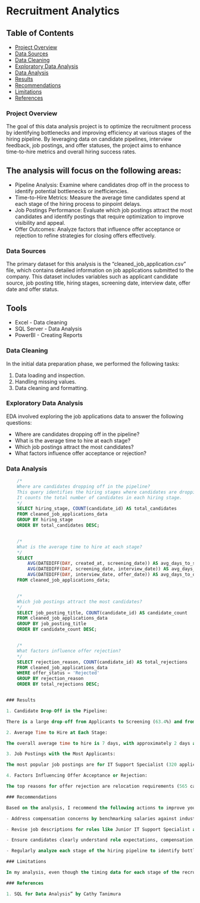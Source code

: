 # Recruitment Analytics

## Table of Contents

- [Project Overview](#project-overview)
- [Data Sources](#data-sources)
- [Data Cleaning](#data-cleaning)
- [Exploratory Data Analysis](#exploratory-data-analysis)
- [Data Analysis](#data-analysis)
- [Results](#results)
- [Recommendations](#recommendation)
- [Limitations](#limitations)
- [References](#references)


### Project Overview

The goal of this data analysis project is to optimize the recruitment process by identifying bottlenecks and improving efficiency at various stages of the hiring pipeline. By leveraging data on candidate pipelines, interview feedback, job postings, and offer statuses, the project aims to enhance time-to-hire metrics and overall hiring success rates.

## The analysis will focus on the following areas:

- Pipeline Analysis: Examine where candidates drop off in the process to identify potential bottlenecks or inefficiencies.
- Time-to-Hire Metrics: Measure the average time candidates spend at each stage of the hiring process to pinpoint delays.
- Job Postings Performance: Evaluate which job postings attract the most candidates and identify postings that require optimization to improve visibility and appeal.
- Offer Outcomes: Analyze factors that influence offer acceptance or rejection to refine strategies for closing offers effectively.

### Data Sources

The primary dataset for this analysis is the “cleaned_job_application.csv” file, which contains detailed information on job applications submitted to the company. This dataset includes variables such as applicant candidate source, job posting title, hiring stages, screening date, interview date, offer date and offer status.

## Tools

- Excel - Data cleaning
- SQL Server - Data Analysis
- PowerBI - Creating Reports

### Data Cleaning

  In the initial data preparation phase, we performed the following tasks:
  1. Data loading and inspection.
  2. Handling missing values.
  3. Data cleaning and formatting.
 
### Exploratory Data Analysis
EDA involved exploring the job applications data to answer the following questions:
- Where are candidates dropping off in the pipeline?
- What is the average time to hire at each stage?
- Which job postings attract the most candidates?
- What factors influence offer acceptance or rejection?

### Data Analysis

````Sql
    /*
    Where are candidates dropping off in the pipeline?
    This query identifies the hiring stages where candidates are dropping off.
    It counts the total number of candidates in each hiring stage.
    */
    SELECT hiring_stage, COUNT(candidate_id) AS total_candidates
    FROM cleaned_job_applications_data
    GROUP BY hiring_stage
    ORDER BY total_candidates DESC;


    /*
    What is the average time to hire at each stage?
    */
    SELECT
        AVG(DATEDIFF(DAY, created_at, screening_date)) AS avg_days_to_screening,
        AVG(DATEDIFF(DAY, screening_date, interview_date)) AS avg_days_to_interview,
        AVG(DATEDIFF(DAY, interview_date, offer_date)) AS avg_days_to_offer
    FROM cleaned_job_applications_data;


    /*
    Which job postings attract the most candidates?
    */
    SELECT job_posting_title, COUNT(candidate_id) AS candidate_count
    FROM cleaned_job_applications_data
    GROUP BY job_posting_title
    ORDER BY candidate_count DESC;


    /*
    What factors influence offer rejection?
    */
    SELECT rejection_reason, COUNT(candidate_id) AS total_rejections
    FROM cleaned_job_applications_data
    WHERE offer_status = 'Rejected'
    GROUP BY rejection_reason
    ORDER BY total_rejections DESC;


### Results

1. Candidate Drop-Off in the Pipeline:

There is a large drop-off from Applicants to Screening (63.4%) and from Offer to Hire (89.7%), indicating candidates are filtered early, and many offers are declined.

2. Average Time to Hire at Each Stage:

The overall average time to hire is 7 days, with approximately 2 days at each stage until the final offer.

3. Job Postings with the Most Applicants:

The most popular job postings are for IT Support Specialist (320 applicants), followed by Content Editor (295 applicants), and other remote roles, highlighting the demand for flexible positions.

4. Factors Influencing Offer Acceptance or Rejection:

The top reasons for offer rejection are relocation requirements (565 cases), company culture mismatch (540 cases), compensation concerns (538 cases), and better opportunities elsewhere (529 cases).

### Recommendations

Based on the analysis, I recommend the following actions to improve your hiring process:

- Address compensation concerns by benchmarking salaries against industry standards and offering additional benefits like health insurance and bonuses.

- Revise job descriptions for roles like Junior IT Support Specialist and Sales Specialist to highlight growth opportunities, perks, and work-life balance, making them more appealing to candidates.

- Ensure candidates clearly understand role expectations, compensation, and company culture during the interview process to reduce late-stage drop-offs and increase offer acceptance rates.

- Regularly analyze each stage of the hiring pipeline to identify bottlenecks and areas where candidates are dropping off, and make improvements to streamline the process.

### Limitations

In my analysis, even though the timing data for each stage of the recruitment process was missing, key trends in the overall pipeline were still identified. However, the absence of candidate feedback in the data limited the ability to make fully informed decisions about why candidates dropped off or rejected offers. Despite these gaps, the insights that were available still provided valuable guidance for improving the recruitment process.

### References

1. SQL for Data Analysis” by Cathy Tanimura













